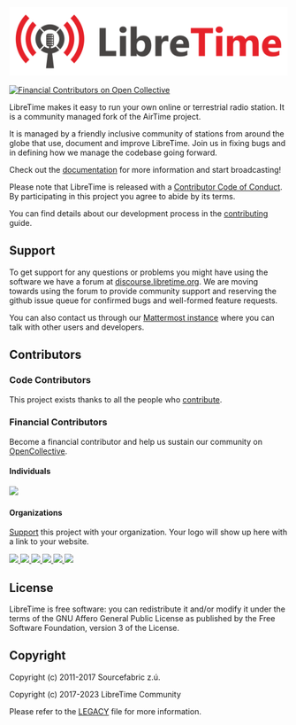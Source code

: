[![](https://github.com/libretime/website/blob/main/static/img/logo-512px.png)](https://github.com/libretime/libretime)

[![Financial Contributors on Open Collective](https://opencollective.com/libretime/all/badge.svg?label=financial+contributors)](https://opencollective.com/libretime)

LibreTime makes it easy to run your own online or terrestrial radio station. It
is a community managed fork of the AirTime project.

It is managed by a friendly inclusive community of stations from around the
globe that use, document and improve LibreTime. Join us in fixing bugs and in
defining how we manage the codebase going forward.

Check out the [documentation](https://libretime.org) for more information and
start broadcasting!

Please note that LibreTime is released with a [Contributor Code
of Conduct](https://github.com/libretime/organization/blob/main/CODE_OF_CONDUCT.md).
By participating in this project you agree to abide by its terms.

You can find details about our development process in the
[contributing](./CONTRIBUTING.md) guide.

## Support

To get support for any questions or problems you might have using the software
we have a forum at [discourse.libretime.org](https://discourse.libretime.org).
We are moving towards using the forum to provide community support and reserving
the github issue queue for confirmed bugs and well-formed feature requests.

You can also contact us through our [Mattermost instance](https://chat.libretime.org)
where you can talk with other users and developers.

## Contributors

### Code Contributors

This project exists thanks to all the people who [contribute](CONTRIBUTING.md).

### Financial Contributors

Become a financial contributor and help us sustain our community on
[OpenCollective](https://opencollective.com/libretime/contribute).

#### Individuals

<a href="https://opencollective.com/libretime">
    <img src="https://opencollective.com/libretime/individuals.svg?width=890">
</a>

#### Organizations

[Support](https://opencollective.com/libretime/contribute) this project with
your organization. Your logo will show up here with a link to your website.

<a href="https://opencollective.com/libretime/organization/0/website">
    <img src="https://opencollective.com/libretime/organization/0/avatar.svg">
</a>
<a href="https://opencollective.com/libretime/organization/1/website">
    <img src="https://opencollective.com/libretime/organization/1/avatar.svg">
</a>
<a href="https://opencollective.com/libretime/organization/2/website">
    <img src="https://opencollective.com/libretime/organization/2/avatar.svg">
</a>
<a href="https://opencollective.com/libretime/organization/3/website">
    <img src="https://opencollective.com/libretime/organization/3/avatar.svg">
</a>
<a href="https://opencollective.com/libretime/organization/4/website">
    <img src="https://opencollective.com/libretime/organization/4/avatar.svg">
</a>
<a href="https://opencollective.com/libretime/organization/5/website">
    <img src="https://opencollective.com/libretime/organization/5/avatar.svg">
</a>

## License

LibreTime is free software: you can redistribute it and/or
modify it under the terms of the GNU Affero General Public
License as published by the Free Software Foundation,
version 3 of the License.

## Copyright

Copyright (c) 2011-2017 Sourcefabric z.ú.

Copyright (c) 2017-2023 LibreTime Community

Please refer to the [LEGACY](./LEGACY.md) file for more information.
